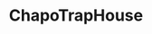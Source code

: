 ---
title: ChapoTrapHouse
crosslinks:
- politics
- Enough_Sanders_Spam
- The_Donald
- socialism
- LeftWithoutEdge
- ESS
- Drama
- LateStageCapitalism
- Anarchism
- pics
- PoliticalHumor
- Anarcho_Capitalism
- EnoughTrumpSpam
- Cumtown
- news
- BadSocialScience
- worldnews
- KotakuInAction
---